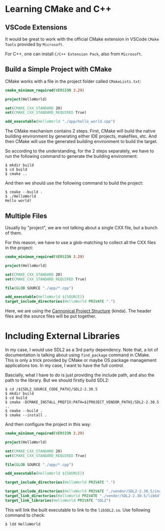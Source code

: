 # Learning CMake and C++

## VSCode Extensions
It would be great to work with the official CMake extension in VSCode `CMake Tools` provided by `Microsoft`.

For C++, one can install `C/C++ Extension Pack`, also from `Microsoft`.

## Build a Simple Project with CMake
CMake works with a file in the project folder called `CMakeLists.txt`:

```cmake
cmake_minimum_required(VERSION 3.29)

project(HelloWorld)

set(CMAKE_CXX_STANDARD 20)
set(CMAKE_CXX_STANDARD_REQUIRED True)

add_executable(HelloWorld "./app/hello_world.cpp")
```

The CMake mechanism contains 2 steps. First, CMake will build the native building environment by generating either IDE projects, makefiles, etc. And then CMake will use the generated building environment to build the target.

So according to the understanding, for the 2 steps separately, we have to run the following command to generate the building environment:

```console
$ mkdir build
$ cd build
$ cmake ..
```

And then we should use the following command to build the project:

```console
$ cmake --build .
$ ./HelloWorld
Hello world!
```

## Multiple Files
Usually by "project", we are not talking about a single CXX file, but a bunch of them.

For this reason, we have to use a glob-matching to collect all the CXX files in the project:

```cmake
cmake_minimum_required(VERSION 3.29)

project(HelloWorld)

set(CMAKE_CXX_STANDARD 20)
set(CMAKE_CXX_STANDARD_REQUIRED True)

file(GLOB SOURCE "./app/*.cpp")

add_executable(HelloWorld ${SOURCE})
target_include_directories(HelloWorld PRIVATE ".")
```

Here, we are using the [Cannonical Project Structure](https://www.open-std.org/jtc1/sc22/wg21/docs/papers/2018/p1204r0.html) (kinda). The header files and the source files will be put together.

# Including External Libraries
In my case, I would use SDL2 as a 3rd party dependency. Note that, a lot of documentation is talking about using `find_package` command in CMake. This is only a trick provided by CMake or maybe OS package management applications too. In my case, I want to have the full control.

Bascially, what I have to do is just providing the include path, and also the path to the library. But we should firstly build SDL2:

```shell
$ cd /${SDL2_SOURCE_CODE_PATH}/SDL2-2.30.5
$ mkdir build
$ cd build
$ cmake -DCMAKE_INSTALL_PREFIX:PATH=${PROJECT_VENDOR_PATH}/SDL2-2.30.5 ..
$ cmake --build .
$ cmake --install .
```

And then configure the project in this way:

```cmake
cmake_minimum_required(VERSION 3.29)

project(HelloWorld)

set(CMAKE_CXX_STANDARD 20)
set(CMAKE_CXX_STANDARD_REQUIRED True)

file(GLOB SOURCE "./app/*.cpp")

add_executable(HelloWorld ${SOURCE})

target_include_directories(HelloWorld PRIVATE ".")

target_include_directories(HelloWorld PRIVATE "./vendor/SDL2-2.30.5/include")
target_link_directories(HelloWorld PRIVATE "./vendor/SDL2-2.30.5/lib64")
target_link_libraries(HelloWorld PRIVATE "SDL2")
```

This will link the built executable to link to the `libSDL2.so`. Use following command to check:

```shell
$ ldd HelloWorld
```

